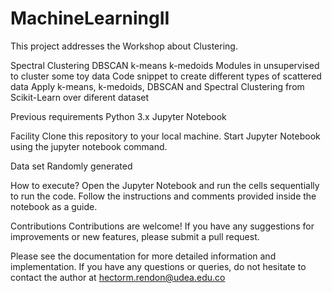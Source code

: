 # MachineLearningII

This project addresses the Workshop about Clustering.

Spectral Clustering
DBSCAN
k-means 
k-medoids
Modules in unsupervised to cluster some toy data
Code snippet to create different types of scattered data
Apply k-means, k-medoids, DBSCAN and Spectral Clustering from Scikit-Learn over diferent dataset

Previous requirements
Python 3.x Jupyter Notebook

Facility
Clone this repository to your local machine. Start Jupyter Notebook using the jupyter notebook command.

Data set
Randomly generated

How to execute?
Open the Jupyter Notebook and run the cells sequentially to run the code. Follow the instructions and comments provided inside the notebook as a guide.

Contributions
Contributions are welcome! If you have any suggestions for improvements or new features, please submit a pull request.

Please see the documentation for more detailed information and implementation. If you have any questions or queries, do not hesitate to contact the author at hectorm.rendon@udea.edu.co
